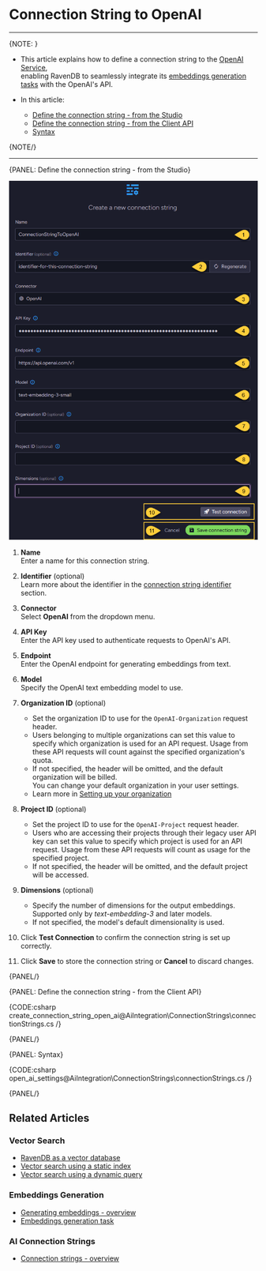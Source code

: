 # Connection String to OpenAI
---

{NOTE: }

* This article explains how to define a connection string to the [OpenAI Service](https://platform.openai.com/docs/guides/embeddings),  
  enabling RavenDB to seamlessly integrate its [embeddings generation tasks](../../ai-integration/generating-embeddings/overview) with the OpenAI's API.

* In this article:
  * [Define the connection string - from the Studio](../../ai-integration/connection-strings/open-ai#define-the-connection-string---from-the-studio)
  * [Define the connection string - from the Client API](../../ai-integration/connection-strings/open-ai#define-the-connection-string---from-the-client-api)
  * [Syntax](../../ai-integration/connection-strings/open-ai#syntax) 
    
{NOTE/}

---

{PANEL: Define the connection string - from the Studio}

![connection string to open ai](images/open-ai.png "Define a connection string to OpenAI")

1. **Name**  
   Enter a name for this connection string.

2. **Identifier** (optional)  
   Learn more about the identifier in the [connection string identifier](../../ai-integration/connection-strings/connection-strings-overview#the-connection-string-identifier) section.

3. **Connector**  
   Select **OpenAI** from the dropdown menu.

4. **API Key**  
   Enter the API key used to authenticate requests to OpenAI's API.

5. **Endpoint**  
   Enter the OpenAI endpoint for generating embeddings from text.

6. **Model**  
   Specify the OpenAI text embedding model to use.

7. **Organization ID** (optional)  
   * Set the organization ID to use for the `OpenAI-Organization` request header.
   * Users belonging to multiple organizations can set this value to specify which organization is used for an API request. 
     Usage from these API requests will count against the specified organization's quota.
   * If not specified, the header will be omitted, and the default organization will be billed.  
     You can change your default organization in your user settings.  
   * Learn more in [Setting up your organization](https://platform.openai.com/docs/guides/production-best-practices/setting-up-your-organization#setting-up-your-organization)

8. **Project ID** (optional)  
   * Set the project ID to use for the `OpenAI-Project` request header.  
   * Users who are accessing their projects through their legacy user API key can set this value to specify which project is used for an API request.
     Usage from these API requests will count as usage for the specified project.
   * If not specified, the header will be omitted, and the default project will be accessed.
 
9. **Dimensions** (optional)  
   * Specify the number of dimensions for the output embeddings.  
     Supported only by _text-embedding-3_ and later models.
   * If not specified, the model's default dimensionality is used.

10. Click **Test Connection** to confirm the connection string is set up correctly.

11. Click **Save** to store the connection string or **Cancel** to discard changes.

{PANEL/}

{PANEL: Define the connection string - from the Client API}

{CODE:csharp create_connection_string_open_ai@AiIntegration\ConnectionStrings\connectionStrings.cs /}

{PANEL/}

{PANEL: Syntax}

{CODE:csharp open_ai_settings@AiIntegration\ConnectionStrings\connectionStrings.cs /}

{PANEL/}

## Related Articles

### Vector Search

- [RavenDB as a vector database](../../ai-integration/vector-search/ravendb-as-vector-database)
- [Vector search using a static index](../../ai-integration/vector-search/vector-search-using-static-index)
- [Vector search using a dynamic query](../../ai-integration/vector-search/vector-search-using-dynamic-query)

### Embeddings Generation

- [Generating embeddings - overview](../../ai-integration/generating-embeddings/overview)
- [Embeddings generation task](../../ai-integration/generating-embeddings/embeddings-generation-task)

### AI Connection Strings

- [Connection strings - overview](../../ai-integration/connection-strings/connection-strings-overview)
